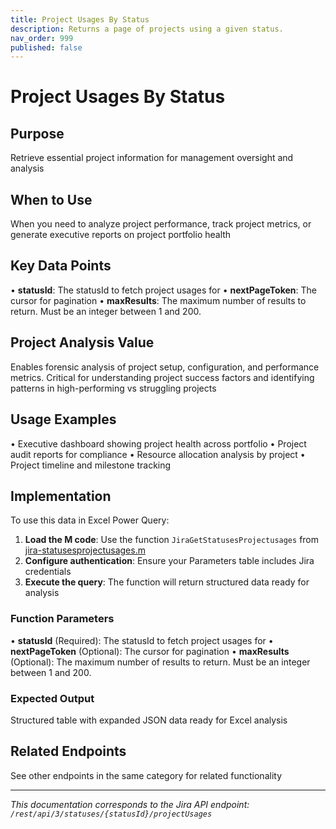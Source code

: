 ```yaml
---
title: Project Usages By Status
description: Returns a page of projects using a given status.
nav_order: 999
published: false
---
```


# Project Usages By Status

## Purpose
Retrieve essential project information for management oversight and analysis

## When to Use
When you need to analyze project performance, track project metrics, or generate executive reports on project portfolio health

## Key Data Points
• **statusId**: The statusId to fetch project usages for
• **nextPageToken**: The cursor for pagination
• **maxResults**: The maximum number of results to return. Must be an integer between 1 and 200.

## Project Analysis Value
Enables forensic analysis of project setup, configuration, and performance metrics. Critical for understanding project success factors and identifying patterns in high-performing vs struggling projects

## Usage Examples
• Executive dashboard showing project health across portfolio
• Project audit reports for compliance
• Resource allocation analysis by project
• Project timeline and milestone tracking

## Implementation
To use this data in Excel Power Query:

1. **Load the M code**: Use the function `JiraGetStatusesProjectusages` from [jira-statusesprojectusages.m](../assets/jira-statusesprojectusages.m)
2. **Configure authentication**: Ensure your Parameters table includes Jira credentials
3. **Execute the query**: The function will return structured data ready for analysis

### Function Parameters
• **statusId** (Required): The statusId to fetch project usages for
• **nextPageToken** (Optional): The cursor for pagination
• **maxResults** (Optional): The maximum number of results to return. Must be an integer between 1 and 200.

### Expected Output
Structured table with expanded JSON data ready for Excel analysis

## Related Endpoints
See other endpoints in the same category for related functionality

---
*This documentation corresponds to the Jira API endpoint: `/rest/api/3/statuses/{statusId}/projectUsages`*
